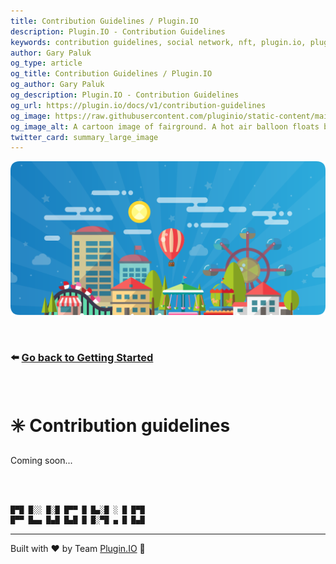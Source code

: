 ```yaml
---
title: Contribution Guidelines / Plugin.IO
description: Plugin.IO - Contribution Guidelines
keywords: contribution guidelines, social network, nft, plugin.io, pluginio, NEKO, token, cryptocurrency, crypto
author: Gary Paluk
og_type: article
og_title: Contribution Guidelines / Plugin.IO
og_author: Gary Paluk
og_description: Plugin.IO - Contribution Guidelines
og_url: https://plugin.io/docs/v1/contribution-guidelines
og_image: https://raw.githubusercontent.com/pluginio/static-content/main/lang/en/docs/v1/images/header_banner.png
og_image_alt: A cartoon image of fairground. A hot air balloon floats by through an open blue sky
twitter_card: summary_large_image
---
```


![A Plugin.IO branded banner that shows a young woman in front of a vivid blue background.](https://raw.githubusercontent.com/pluginio/static-content/main/lang/en/docs/v1/images/header_banner.png)

<br />

### ⬅️ [Go back to Getting Started](./getting-started.md)

<br />

# ✳️ Contribution guidelines

Coming soon...

<br />
<br />

```javascript
█▀█ █░░ █░█ █▀▀ █ █▄░█ ░ █ █▀█
█▀▀ █▄▄ █▄█ █▄█ █ █░▀█ ▄ █ █▄█
```
---
Built with ❤️ by Team [Plugin.IO](https://github.com/orgs/pluginio/teams/plugin-io-team/members) 🚀

<br />
<br />

